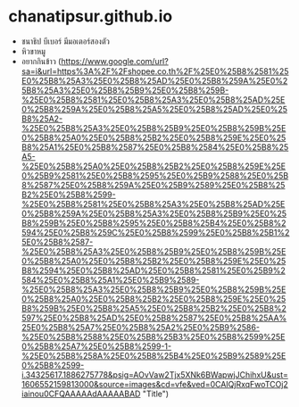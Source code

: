 # chanatipsur.github.io
* ชนาธิป บีเบอร์ มีมอเตอร์สองตัว
* หิวขาหมู
* อยากกินข้าว
(https://www.google.com/url?sa=i&url=https%3A%2F%2Fshopee.co.th%2F%25E0%25B8%2581%25E0%25B8%25A3%25E0%25B8%25AD%25E0%25B8%259A%25E0%25B8%25A3%25E0%25B8%25B9%25E0%25B8%259B-%25E0%25B8%2581%25E0%25B8%25A3%25E0%25B8%25AD%25E0%25B8%259A%25E0%25B8%25A5%25E0%25B8%25AD%25E0%25B8%25A2-%25E0%25B8%25A3%25E0%25B8%25B9%25E0%25B8%259B%25E0%25B8%25A0%25E0%25B8%25B2%25E0%25B8%259E%25E0%25B8%25A1%25E0%25B8%2587%25E0%25B8%2584%25E0%25B8%25A5-%25E0%25B8%25A0%25E0%25B8%25B2%25E0%25B8%259E%25E0%25B9%2581%25E0%25B8%2595%25E0%25B9%2588%25E0%25B8%2587%25E0%25B8%259A%25E0%25B9%2589%25E0%25B8%25B2%25E0%25B8%2599-%25E0%25B8%2581%25E0%25B8%25A3%25E0%25B8%25AD%25E0%25B8%259A%25E0%25B8%25A3%25E0%25B8%25B9%25E0%25B8%259B%25E0%25B8%2595%25E0%25B8%25B4%25E0%25B8%2594%25E0%25B8%259C%25E0%25B8%2599%25E0%25B8%25B1%25E0%25B8%2587-%25E0%25B8%25A3%25E0%25B8%25B9%25E0%25B8%259B%25E0%25B8%25A0%25E0%25B8%25B2%25E0%25B8%259E%25E0%25B8%2594%25E0%25B8%25AD%25E0%25B8%2581%25E0%25B9%2584%25E0%25B8%25A1%25E0%25B9%2589-%25E0%25B8%25A3%25E0%25B8%25B9%25E0%25B8%259B%25E0%25B8%25A0%25E0%25B8%25B2%25E0%25B8%259E%25E0%25B8%259B%25E0%25B8%25A5%25E0%25B8%25B2%25E0%25B8%2597%25E0%25B8%25AD%25E0%25B8%2587%25E0%25B8%25AA%25E0%25B8%25A7%25E0%25B8%25A2%25E0%25B9%2586-%25E0%25B8%2588%25E0%25B8%25B3%25E0%25B8%2599%25E0%25B8%25A7%25E0%25B8%2599-1-%25E0%25B8%258A%25E0%25B8%25B4%25E0%25B9%2589%25E0%25B8%2599-i.34325617.1886275778&psig=AOvVaw2Tjx5XNk6BWapwjJChihxU&ust=1606552159813000&source=images&cd=vfe&ved=0CAIQjRxqFwoTCOj2iainou0CFQAAAAAdAAAAABAD "Title")